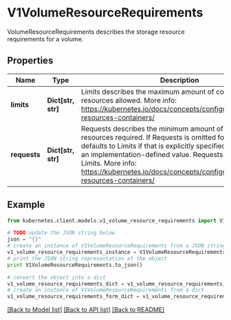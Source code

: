 # V1VolumeResourceRequirements

VolumeResourceRequirements describes the storage resource requirements for a volume.

## Properties

Name | Type | Description | Notes
------------ | ------------- | ------------- | -------------
**limits** | **Dict[str, str]** | Limits describes the maximum amount of compute resources allowed. More info: https://kubernetes.io/docs/concepts/configuration/manage-resources-containers/ | [optional] 
**requests** | **Dict[str, str]** | Requests describes the minimum amount of compute resources required. If Requests is omitted for a container, it defaults to Limits if that is explicitly specified, otherwise to an implementation-defined value. Requests cannot exceed Limits. More info: https://kubernetes.io/docs/concepts/configuration/manage-resources-containers/ | [optional] 

## Example

```python
from kubernetes.client.models.v1_volume_resource_requirements import V1VolumeResourceRequirements

# TODO update the JSON string below
json = "{}"
# create an instance of V1VolumeResourceRequirements from a JSON string
v1_volume_resource_requirements_instance = V1VolumeResourceRequirements.from_json(json)
# print the JSON string representation of the object
print V1VolumeResourceRequirements.to_json()

# convert the object into a dict
v1_volume_resource_requirements_dict = v1_volume_resource_requirements_instance.to_dict()
# create an instance of V1VolumeResourceRequirements from a dict
v1_volume_resource_requirements_form_dict = v1_volume_resource_requirements.from_dict(v1_volume_resource_requirements_dict)
```
[[Back to Model list]](../README.md#documentation-for-models) [[Back to API list]](../README.md#documentation-for-api-endpoints) [[Back to README]](../README.md)


